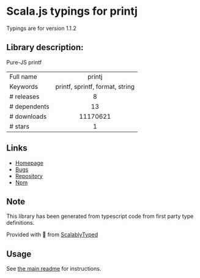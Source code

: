 
# Scala.js typings for printj

Typings are for version 1.1.2

## Library description:
Pure-JS printf

|                    |                 |
| ------------------ | :-------------: |
| Full name          | printj |
| Keywords           | printf, sprintf, format, string |
| # releases         | 8 |
| # dependents       | 13 |
| # downloads        | 11170621 |
| # stars            | 1 |

## Links
- [Homepage](http://sheetjs.com/opensource)
- [Bugs](https://github.com/SheetJS/printj/issues)
- [Repository](https://github.com/SheetJS/printj)
- [Npm](https://www.npmjs.com/package/printj)
    


## Note
This library has been generated from typescript code from first party type definitions.

Provided with :purple_heart: from [ScalablyTyped](https://github.com/oyvindberg/ScalablyTyped)

## Usage
See [the main readme](../../readme.md) for instructions.


